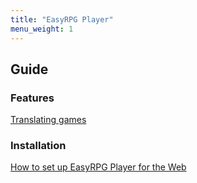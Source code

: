 ```yaml
---
title: "EasyRPG Player"
menu_weight: 1
---
```

<div class="info" markdown="1">

## Guide

### Features

[Translating games](game_translation/)

### Installation

[How to set up EasyRPG Player for the Web](webplayer/)

</div>